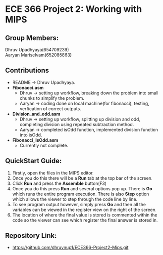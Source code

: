 # ECE 366 Project 2: Working with MIPS

## Group Members:
Dhruv Upadhyaya(654709239)   
Aaryan Mariselvam(652085863) 

## Contributions
* README -> Dhruv Upadhyaya. 
* **Fibonacci.asm**
    - Dhruv -> setting up workflow, breaking down the problem into small chunks to simplify the problem. 
    - Aaryan -> coding done on local machine(for fibonacci), testing, verfication of correct outputs.
* **Division_and_odd.asm**
    - Dhruv -> setting up workflow, splitting up division and odd, completing division using repeated subtraction method.
    - Aaryan  -> completed isOdd function, implemented division function into isOdd. 
* **Fibonacci_IsOdd.asm**
    - Currently not complete.
 

## QuickStart Guide:
1. Firstly, open the files in the MIPS editor.
2. Once you do this there will be a **Run** tab at the top bar of the screen.
3. Click **Run** and press the **Assemble** button(F3)
4. Once you do this press **Run** and several options pop up. There is **Go** which runs the entire program execution. There is also **Step** option which allows the viewer to step through the code line by line.
5. To see program output however, simply press **Go** and then all the variables can be viewed in the register view on the right of the screen.
6. The location of where the final value is stored is commented within the code so the viewer can see which register the final answer is stored in. 
  
## Repository Link:
- https://github.com/dhruvnup1/ECE366-Project2-Mips.git
